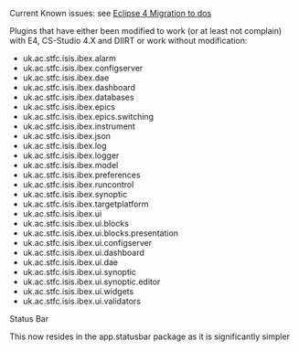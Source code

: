 Current Known issues: see [Eclipse 4 Migration to dos](Eclipse-4-Migration-to-dos)

Plugins that have either been modified to work (or at least not complain) with E4, CS-Studio 4.X and DIIRT or work without modification:

* uk.ac.stfc.isis.ibex.alarm
* uk.ac.stfc.isis.ibex.configserver
* uk.ac.stfc.isis.ibex.dae
* uk.ac.stfc.isis.ibex.dashboard
* uk.ac.stfc.isis.ibex.databases
* uk.ac.stfc.isis.ibex.epics
* uk.ac.stfc.isis.ibex.epics.switching
* uk.ac.stfc.isis.ibex.instrument
* uk.ac.stfc.isis.ibex.json
* uk.ac.stfc.isis.ibex.log
* uk.ac.stfc.isis.ibex.logger
* uk.ac.stfc.isis.ibex.model
* uk.ac.stfc.isis.ibex.preferences
* uk.ac.stfc.isis.ibex.runcontrol
* uk.ac.stfc.isis.ibex.synoptic
* uk.ac.stfc.isis.ibex.targetplatform
* uk.ac.stfc.isis.ibex.ui
* uk.ac.stfc.isis.ibex.ui.blocks
* uk.ac.stfc.isis.ibex.ui.blocks.presentation
* uk.ac.stfc.isis.ibex.ui.configserver
* uk.ac.stfc.isis.ibex.ui.dashboard
* uk.ac.stfc.isis.ibex.ui.dae
* uk.ac.stfc.isis.ibex.ui.synoptic
* uk.ac.stfc.isis.ibex.ui.synoptic.editor
* uk.ac.stfc.isis.ibex.ui.widgets
* uk.ac.stfc.isis.ibex.ui.validators

Status Bar

This now resides in the app.statusbar package as it is significantly simpler
